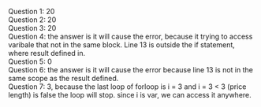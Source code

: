 Question 1: 20 <br>
Question 2: 20 <br>
Question 3: 20 <br>
Question 4: the answer is it will cause the error, because it trying to access varibale that not in the same block. Line 13 is outside the if statement, where result defined in. <br>
Question 5: 0 <br>
Question 6: the answer is it will cause the error because line 13 is not in the same scope as the result defined. <br>
Question 7: 3, because the last loop of forloop is i = 3 and i = 3 < 3 (price length) is false the loop will stop. since i is var, we can access it anywhere. <br>